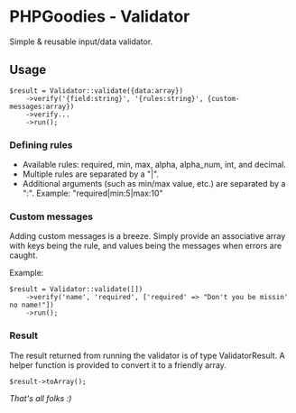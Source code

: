 # PHPGoodies - Validator

Simple & reusable input/data validator.

## Usage

```
$result = Validator::validate({data:array})
    ->verify('{field:string}', '{rules:string}', {custom-messages:array})
    ->verify...
    ->run();

```

### Defining rules

- Available rules: required, min, max, alpha, alpha_num, int, and decimal.
- Multiple rules are separated by a "|".
- Additional arguments (such as min/max value, etc.) are separated by a ":".
  Example: "required|min:5|max:10"

### Custom messages

Adding custom messages is a breeze. Simply provide an associative array with keys being the rule,
and values being the messages when errors are caught.

Example:

```
$result = Validator::validate([])
    ->verify('name', 'required', ['required' => "Don't you be missin' no name!"])
    ->run();

```

### Result

The result returned from running the validator is of type ValidatorResult. A helper function is
provided to convert it to a friendly array.

```
$result->toArray();
```


*That's all folks :)*
